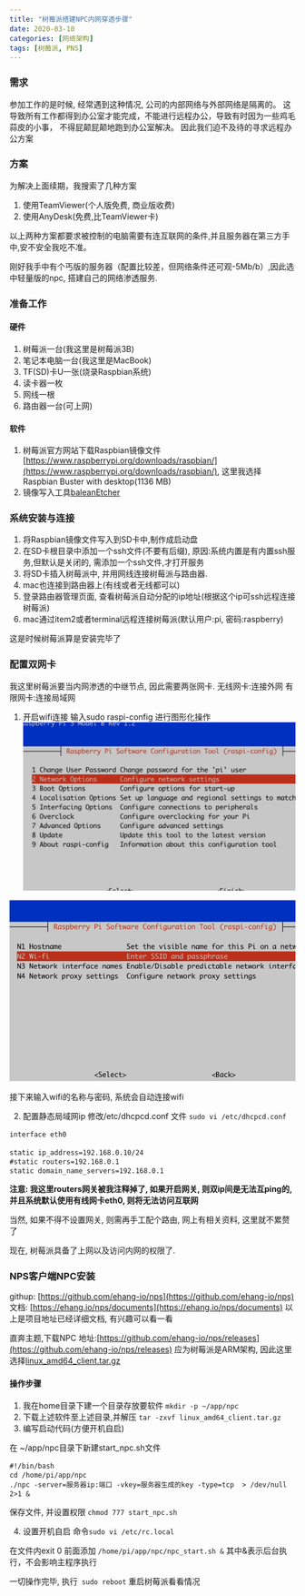 ```yaml
---
title: "树莓派搭建NPC内网穿透步骤"
date: 2020-03-10
categories: [网络架构]
tags: [树莓派, PNS]
---
```


### 需求
参加工作的是时候, 经常遇到这种情况, 公司的内部网络与外部网络是隔离的。
这导致所有工作都得到办公室才能完成，不能进行远程办公，导致有时因为一些鸡毛蒜皮的小事， 不得屁颠屁颠地跑到办公室解决。
因此我们迫不及待的寻求远程办公方案

### 方案
为解决上面续期，我搜索了几种方案
1. 使用TeamViewer(个人版免费, 商业版收费)
2. 使用AnyDesk(免费,比TeamViewer卡)

以上两种方案都要求被控制的电脑需要有连互联网的条件,并且服务器在第三方手中,安不安全我吃不准。

刚好我手中有个丐版的服务器（配置比较差，但网络条件还可观-5Mb/b）,因此选中轻量版的npc, 搭建自己的网络渗透服务.

### 准备工作
#### 硬件
1. 树莓派一台(我这里是树莓派3B)
2. 笔记本电脑一台(我这里是MacBook)
3. TF(SD)卡U一张(烧录Raspbian系统)
4. 读卡器一枚
5. 网线一根
6. 路由器一台(可上网)

#### 软件
1. 树莓派官方网站下载Raspbian镜像文件[https://www.raspberrypi.org/downloads/raspbian/](https://www.raspberrypi.org/downloads/raspbian/), 这里我选择Raspbian Buster with desktop(1136 MB)
2. 镜像写入工具[baleanEtcher](https://www.balena.io/etcher/)

### 系统安装与连接
1. 将Raspbian镜像文件写入到SD卡中,制作成启动盘
2. 在SD卡根目录中添加一个ssh文件(不要有后缀), 原因:系统内置是有内置ssh服务,但默认是关闭的, 需添加一个ssh文件,才打开服务
3. 将SD卡插入树莓派中, 并用网线连接树莓派与路由器.
4. mac也连接到路由器上(有线或者无线都可以)
5. 登录路由器管理页面, 查看树莓派自动分配的ip地址(根据这个ip可ssh远程连接树莓派)
6. mac通过item2或者terminal远程连接树莓派(默认用户:pi, 密码:raspberry)

这是时候树莓派算是安装完毕了

### 配置双网卡
我这里树莓派要当内网渗透的中继节点, 因此需要两张网卡.
无线网卡:连接外网
有限网卡:连接局域网

1. 开启wifi连接
  输入sudo raspi-config 进行图形化操作
![wifi设置1.jpg](resources/21FDF25C9CB1FA4A205646229672FCB9.jpg)

![wifi设置2.jpg](resources/B7BABCE3D512DE566268CF6DBEBF9955.jpg)

接下来输入wifi的名称与密码, 系统会自动连接wifi

2. 配置静态局域网ip
修改/etc/dhcpcd.conf 文件
```sudo vi /etc/dhcpcd.conf```

```
interface eth0

static ip_address=192.168.0.10/24
#static routers=192.168.0.1
static domain_name_servers=192.168.0.1
```
**注意: 我这里routers网关被我注释掉了, 如果开启网关, 则双ip间是无法互ping的, 并且系统默认使用有线网卡eth0, 则将无法访问互联网**

当然, 如果不得不设置网关, 则需再手工配个路由, 网上有相关资料, 这里就不累赘了

现在, 树莓派具备了上网以及访问内网的权限了.

### NPS客户端NPC安装
githup: [https://github.com/ehang-io/nps](https://github.com/ehang-io/nps)
文档: [https://ehang.io/nps/documents](https://ehang.io/nps/documents)
以上是项目地址已经详细文档, 有兴趣可以看一看

直奔主题,下载NPC
地址:[https://github.com/ehang-io/nps/releases](https://github.com/ehang-io/nps/releases)
应为树莓派是ARM架构, 因此这里选择[linux_amd64_client.tar.gz](https://github.com/ehang-io/nps/releases/download/v0.26.4/linux_amd64_client.tar.gz)

#### 操作步骤
 1. 我在home目录下建一个目录存放要软件
 ``` mkdir -p ~/app/npc ```
 2. 下载上述软件至上述目录,并解压
 ``` tar -zxvf linux_amd64_client.tar.gz ```
 3. 编写启动代码(方便开机自启)

   在 ~/app/npc目录下新建start_npc.sh文件
 ```
 #!/bin/bash
cd /home/pi/app/npc
./npc -server=服务器ip:端口 -vkey=服务器生成的key -type=tcp  > /dev/null 2>1 &
 ```
保存文件, 并设置权限
``` chmod 777 start_npc.sh ```

4. 设置开机自启
命令```sudo vi /etc/rc.local```

在文件内exit 0 前面添加
```/home/pi/app/npc/npc_start.sh &```
其中&表示后台执行，不会影响主程序执行

一切操作完毕, 执行``` sudo reboot``` 重启树莓派看看情况